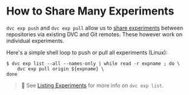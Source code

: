 # How to Share Many Experiments

`dvc exp push` and `dvc exp pull` allow us to [share experiments] between
repositories via existing DVC and Git remotes. These however work on individual
experiments.

Here's a simple shell loop to push or pull all experiments (Linux):

```dvc
$ dvc exp list --all --names-only | while read -r expname ; do \
    dvc exp pull origin ${expname} \
done
```

> 📖 See [Listing Experiments] for more info on `dvc exp list`.

[share experiments]: /doc/user-guide/experiment-management/sharing-experiments
[listing experiments]:
  /doc/user-guide/experiment-management/comparing-experiments#list-experiments-in-the-project
